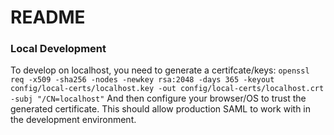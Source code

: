 # README

### Local Development
To develop on localhost, you need to generate a certifcate/keys:
`openssl req -x509 -sha256 -nodes -newkey rsa:2048 -days 365 -keyout config/local-certs/localhost.key -out config/local-certs/localhost.crt -subj "/CN=localhost"`
And then configure your browser/OS to trust the generated certificate.
This should allow production SAML to work with in the development environment.
